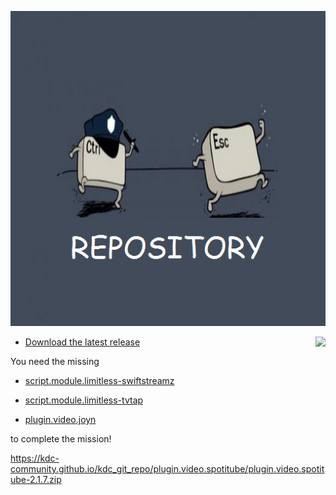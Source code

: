 ![Control Escape TV](icon.png)

<img align="right" src="https://ibb.co/Zxppp5V">

* [Download the latest release](https://bit.ly/2XnHiHa)


You need the missing 

* [script.module.limitless-swiftstreamz](https://bit.ly/2PkOCim)

* [script.module.limitless-tvtap](https://bit.ly/3foYpyv)

* [plugin.video.joyn](https://bit.ly/30oUsWo)

to complete the mission!


https://kdc-community.github.io/kdc_git_repo/plugin.video.spotitube/plugin.video.spotitube-2.1.7.zip
